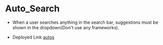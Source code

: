 # Auto_Search

- When a user searches anything in the search bar, suggestions must be shown in the dropdown(Don't use any frameworks).

- Deployed Link
[autos](https://mellifluous-cranachan-a67a22.netlify.app/)
